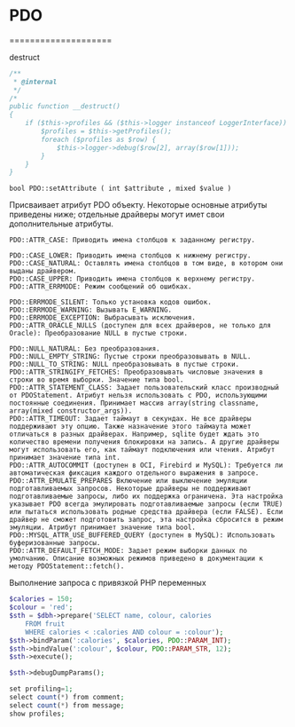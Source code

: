 # PDO
====================

destruct

```php
/**
 * @internal
 */
/*
public function __destruct()
{
    if ($this->profiles && ($this->logger instanceof LoggerInterface)) {
        $profiles = $this->getProfiles();
        foreach ($profiles as $row) {
            $this->logger->debug($row[2], array($row[1]));
        }
    }
}
```



    bool PDO::setAttribute ( int $attribute , mixed $value )

Присваивает атрибут PDO объекту. Некоторые основные атрибуты приведены ниже; отдельные драйверы могут имет свои дополнительные атрибуты.

    PDO::ATTR_CASE: Приводить имена столбцов к заданному регистру.

    PDO::CASE_LOWER: Приводить имена столбцов к нижнему регистру.
    PDO::CASE_NATURAL: Оставлять имена столбцов в том виде, в котором они выданы драйвером.
    PDO::CASE_UPPER: Приводить имена столбцов к верхнему регистру.
    PDO::ATTR_ERRMODE: Режим сообщений об ошибках.

    PDO::ERRMODE_SILENT: Только установка кодов ошибок.
    PDO::ERRMODE_WARNING: Вызывать E_WARNING.
    PDO::ERRMODE_EXCEPTION: Выбрасывать исключения.
    PDO::ATTR_ORACLE_NULLS (доступен для всех драйверов, не только для Oracle): Преобразование NULL в пустые строки.

    PDO::NULL_NATURAL: Без преобразования.
    PDO::NULL_EMPTY_STRING: Пустые строки преобразовывать в NULL.
    PDO::NULL_TO_STRING: NULL преобразовывать в пустые строки.
    PDO::ATTR_STRINGIFY_FETCHES: Преобразовывать числовые значения в строки во время выборки. Значение типа bool.
    PDO::ATTR_STATEMENT_CLASS: Задает пользовательский класс производный от PDOStatement. Атрибут нельзя использовать с PDO, использующими постоянные соединения. Принимает массив array(string classname, array(mixed constructor_args)).
    PDO::ATTR_TIMEOUT: Задает таймаут в секундах. Не все драйверы поддерживают эту опцию. Также назначение этого таймаута может отличаться в разных драйверах. Например, sqlite будет ждать это количество времени получения блокировки на запись. А другие драйверы могут использовать его, как таймаут подключения или чтения. Атрибут принимает значение типа int.
    PDO::ATTR_AUTOCOMMIT (доступен в OCI, Firebird и MySQL): Требуется ли автоматическая фиксация каждого отдельного выражения в запросе.
    PDO::ATTR_EMULATE_PREPARES Включение или выключение эмуляции подготавливаемых запросов. Некоторые драйверы не поддерживают подготавливаемые запросы, либо их поддержка ограничена. Эта настройка указывает PDO всегда эмулировать подготавливаемые запросы (если TRUE) или пытаться использовать родные средства драйвера (если FALSE). Если драйвер не сможет подготовить запрос, эта настройка сбросится в режим эмуляции. Атрибут принимает значение типа bool.
    PDO::MYSQL_ATTR_USE_BUFFERED_QUERY (доступен в MySQL): Использовать буферизованные запросы.
    PDO::ATTR_DEFAULT_FETCH_MODE: Задает режим выборки данных по умолчанию. Описание возможных режимов приведено в документации к методу PDOStatement::fetch().
 


Выполнение запроса с привязкой PHP переменных

```php
$calories = 150;
$colour = 'red';
$sth = $dbh->prepare('SELECT name, colour, calories
    FROM fruit
    WHERE calories < :calories AND colour = :colour');
$sth->bindParam(':calories', $calories, PDO::PARAM_INT);
$sth->bindValue(':colour', $colour, PDO::PARAM_STR, 12);
$sth->execute();

$sth->debugDumpParams();
```

```php
set profiling=1;
select count(*) from comment;
select count(*) from message;
show profiles;
```
